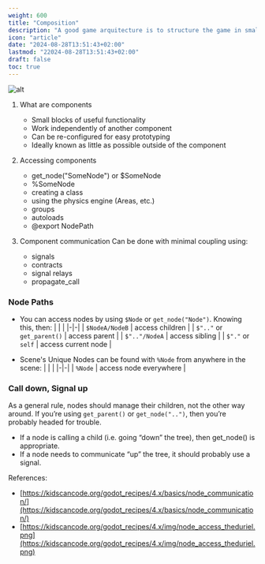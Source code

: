 ```yaml
---
weight: 600
title: "Composition"
description: "A good game arquitecture is to structure the game in small components"
icon: "article"
date: "2024-08-28T13:51:43+02:00"
lastmod: "22024-08-28T13:51:43+02:00"
draft: false
toc: true
---
```


![alt](/images/components.webp)


1. What are components
    - Small blocks of useful functionality
    - Work independently of another component
    - Can be re-configured for easy prototyping
    - Ideally known as little as possible outside of the component

2. Accessing components
    - get_node("SomeNode") or $SomeNode
    - %SomeNode
    - creating a class
    - using the physics engine (Areas, etc.)
    - groups
    - autoloads
    - @export NodePath

3. Component communication
Can be done with minimal coupling using:
    - signals
    - contracts
    - signal relays
    - propagate_call


### Node Paths
- You can access nodes by using `$Node` or `get_node("Node")`. Knowing this, then:
| | |
|-|-|
| `$NodeA/NodeB` | access children |
| `$".."` or `get_parent()` | access parent |
| `$".."/NodeA` | access sibling |
| `$"."` or `self` | access current node |

- Scene's Unique Nodes can be found with `%Node` from anywhere in the scene:
| | |
|-|-|
| `%Node` | access node everywhere |


### Call down, Signal up

As a general rule, nodes should manage their children, not the other way around. If you’re using `get_parent()` or `get_node("..")`, then you’re probably headed for trouble.

- If a node is calling a child (i.e. going “down” the tree), then get_node() is appropriate.
- If a node needs to communicate “up” the tree, it should probably use a signal.

References:
- [https://kidscancode.org/godot_recipes/4.x/basics/node_communication/](https://kidscancode.org/godot_recipes/4.x/basics/node_communication/)
- [https://kidscancode.org/godot_recipes/4.x/img/node_access_theduriel.png](https://kidscancode.org/godot_recipes/4.x/img/node_access_theduriel.png)
